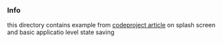 ### Info
this directory contains example from [codeproject article](https://www.codeproject.com/Articles/106751/Splash-and-Login-Forms-Problems-and-Solutions) on splash screen and basic applicatio level state saving
